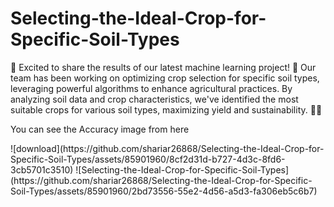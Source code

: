 # Selecting-the-Ideal-Crop-for-Specific-Soil-Types
<P>
🌱 Excited to share the results of our latest machine learning project! 🌾 Our team has been working on optimizing crop selection for specific soil types, leveraging powerful algorithms to enhance agricultural practices. By analyzing soil data and crop characteristics, we've identified the most suitable crops for various soil types, maximizing yield and sustainability. 🚜💡 </P>
<p>You can see the Accuracy image from here</p>
![download](https://github.com/shariar26868/Selecting-the-Ideal-Crop-for-Specific-Soil-Types/assets/85901960/8cf2d31d-b727-4d3c-8fd6-3cb5701c3510)
![Selecting-the-Ideal-Crop-for-Specific-Soil-Types](https://github.com/shariar26868/Selecting-the-Ideal-Crop-for-Specific-Soil-Types/assets/85901960/2bd73556-55e2-4d56-a5d3-fa306eb5c6b7)

